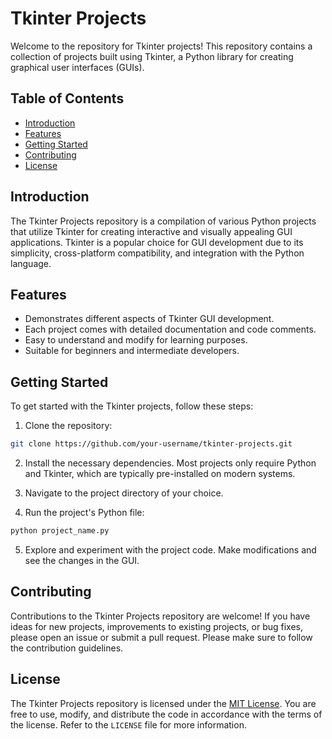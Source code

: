 # Tkinter Projects

Welcome to the repository for Tkinter projects! This repository contains a collection of projects built using Tkinter, a Python library for creating graphical user interfaces (GUIs).

## Table of Contents

- [Introduction](#introduction)
- [Features](#features)
- [Getting Started](#getting-started)
- [Contributing](#contributing)
- [License](#license)

## Introduction

The Tkinter Projects repository is a compilation of various Python projects that utilize Tkinter for creating interactive and visually appealing GUI applications. Tkinter is a popular choice for GUI development due to its simplicity, cross-platform compatibility, and integration with the Python language.

## Features

- Demonstrates different aspects of Tkinter GUI development.
- Each project comes with detailed documentation and code comments.
- Easy to understand and modify for learning purposes.
- Suitable for beginners and intermediate developers.

## Getting Started

To get started with the Tkinter projects, follow these steps:

1. Clone the repository:

```bash
git clone https://github.com/your-username/tkinter-projects.git
```

2. Install the necessary dependencies. Most projects only require Python and Tkinter, which are typically pre-installed on modern systems.

3. Navigate to the project directory of your choice.

4. Run the project's Python file:

```bash
python project_name.py
```

5. Explore and experiment with the project code. Make modifications and see the changes in the GUI.

## Contributing

Contributions to the Tkinter Projects repository are welcome! If you have ideas for new projects, improvements to existing projects, or bug fixes, please open an issue or submit a pull request. Please make sure to follow the contribution guidelines.

## License

The Tkinter Projects repository is licensed under the [MIT License](LICENSE). You are free to use, modify, and distribute the code in accordance with the terms of the license. Refer to the `LICENSE` file for more information.
